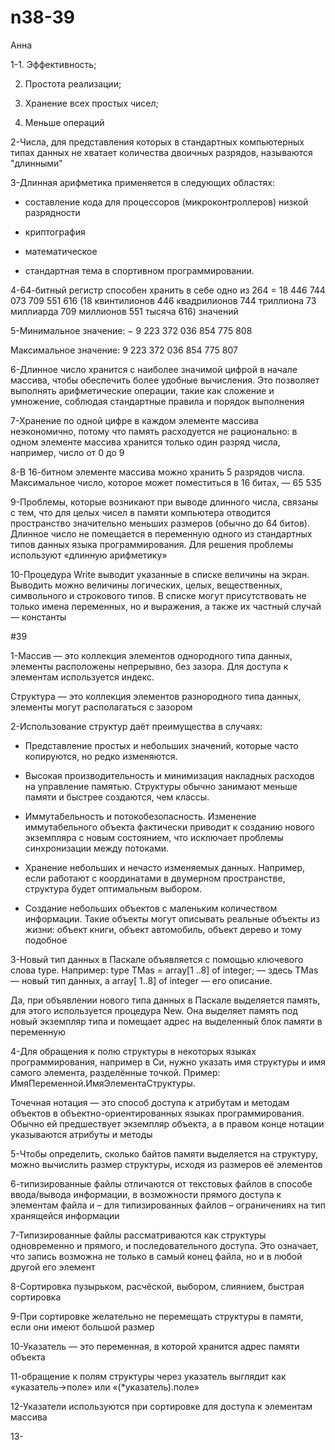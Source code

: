 # n38-39
Анна

1-1. Эффективность;

2. Простота реализации;

3. Хранение всех простых чисел;

4. Меньше операций

2-Числа, для представления которых в стандартных компьютерных типах данных не хватает количества двоичных разрядов, называются "длинными"

3-Длинная арифметика применяется в следующих областях:

- составление кода для процессоров (микроконтроллеров) низкой разрядности
  
- криптография
  
- математическое
  
- стандартная тема в спортивном программировании.

4-64-битный регистр способен хранить в себе одно из 264 = 18 446 744 073 709 551 616 (18 квинтилионов 446 квадрилионов 744 триллиона 73 миллиарда 709 миллионов 551 тысяча 616) значений

5-Минимальное значение: − 9 223 372 036 854 775 808

Максимальное значение: 9 223 372 036 854 775 807

6-Длинное число хранится с наиболее значимой цифрой в начале массива, чтобы обеспечить более удобные вычисления. Это позволяет выполнять арифметические операции, такие как сложение и умножение, соблюдая стандартные правила и порядок выполнения

7-Хранение по одной цифре в каждом элементе массива неэкономично, потому что память расходуется не рационально: в одном элементе массива хранится только один разряд числа, например, число от 0 до 9

8-В 16-битном элементе массива можно хранить 5 разрядов числа. Максимальное число, которое может поместиться в 16 битах, — 65 535

9-Проблемы, которые возникают при выводе длинного числа, связаны с тем, что для целых чисел в памяти компьютера отводится пространство значительно меньших размеров (обычно до 64 битов). Длинное число не помещается в переменную одного из стандартных типов данных языка программирования. Для решения проблемы используют «длинную арифметику»

10-Процедура Write выводит указанные в списке величины на экран. Выводить можно величины логических, целых, вещественных, символьного и строкового типов. В списке могут присутствовать не только имена переменных, но и выражения, а также их частный случай — константы

#39

1-Массив — это коллекция элементов однородного типа данных, элементы расположены непрерывно, без зазора. Для доступа к элементам используется индекс. 

Структура — это коллекция элементов разнородного типа данных, элементы могут располагаться с зазором

2-Использование структур даёт преимущества в случаях:

- Представление простых и небольших значений, которые часто копируются, но редко изменяются. 

- Высокая производительность и минимизация накладных расходов на управление памятью. Структуры обычно занимают меньше памяти и быстрее создаются, чем классы. 

- Иммутабельность и потокобезопасность. Изменение иммутабельного объекта фактически приводит к созданию нового экземпляра с новым состоянием, что исключает проблемы синхронизации между потоками. 

- Хранение небольших и нечасто изменяемых данных. Например, если работают с координатами в двумерном пространстве, структура будет оптимальным выбором. 

- Создание небольших объектов с маленьким количеством информации. Такие объекты могут описывать реальные объекты из жизни: объект книги, объект автомобиль, объект дерево и тому подобное

3-Новый тип данных в Паскале объявляется с помощью ключевого слова type. Например: type TMas = array[1 ..8] of integer; — здесь TMas — новый тип данных, а array[ 1..8] of integer — его описание. 

Да, при объявлении нового типа данных в Паскале выделяется память, для этого используется процедура New. Она выделяет память под новый экземпляр типа и помещает адрес на выделенный блок памяти в переменную

4-Для обращения к полю структуры в некоторых языках программирования, например в Си, нужно указать имя структуры и имя самого элемента, разделённые точкой. Пример: ИмяПеременной.ИмяЭлементаСтруктуры.

Точечная нотация — это способ доступа к атрибутам и методам объектов в объектно-ориентированных языках программирования. Обычно ей предшествует экземпляр объекта, а в правом конце нотации указываются атрибуты и методы

5-Чтобы определить, сколько байтов памяти выделяется на структуру, можно вычислить размер структуры, исходя из размеров её элементов

6-типизированные  файлы отличаются от текстовых файлов в способе ввода/вывода информации, в возможности прямого доступа к элементам файла и – для типизированных файлов – ограничениях на тип хранящейся информации

7-Типизированные файлы рассматриваются как структуры одновременно и прямого, и последовательного доступа. Это означает, что запись возможна не только в самый конец файла, но и в любой другой его элемент

8-Сортировка пузырьком, расчёской, выбором, слиянием, быстрая сортировка

9-При сортировке желательно не перемещать структуры в памяти, если они имеют большой размер

10-Указатель — это переменная, в которой хранится адрес памяти объекта

11-обращение к полям структуры через указатель выглядит как «указатель->поле» или «(*указатель).поле»

12-Указатели используются при сортировке для доступа к элементам массива

13-
